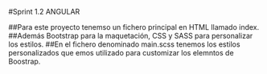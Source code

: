 #Sprint 1.2 ANGULAR 


##Para este proyecto tenemso un fichero principal en HTML llamado index.
##Además Bootstrap para la maquetación, CSS y SASS para personalizar los estilos.
##En el fichero denominado main.scss tenemos los estilos personalizados que emos utilizado para customizar los elemntos de Boostrap.



